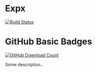 # Expx 
[![Build Status](https://travis-ci.org/WojciechRynczuk/Expx.svg?branch=master)](https://travis-ci.org/WojciechRynczuk/Expx)

# GitHub Basic Badges

[![GitHub Download Count](https://github-basic-badges.herokuapp.com/downloads/WojciechRynczuk/vcdMaker/total.svg)]()

Some description...
